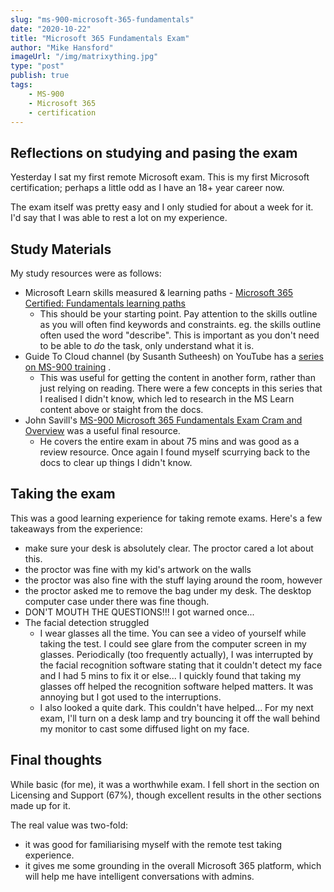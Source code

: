 ```yaml
---
slug: "ms-900-microsoft-365-fundamentals"
date: "2020-10-22"
title: "Microsoft 365 Fundamentals Exam"
author: "Mike Hansford"
imageUrl: "/img/matrixything.jpg"
type: "post"
publish: true
tags:
    - MS-900
    - Microsoft 365
    - certification
---
```

## Reflections on studying and pasing the exam
Yesterday I sat my first remote Microsoft exam. This is my first Microsoft certification; perhaps a little odd as I have an 18+ year career now.

The exam itself was pretty easy and I only studied for about a week for it. I'd say that I was able to rest a lot on my experience. 

## Study Materials
My study resources were as follows:
* Microsoft Learn skills measured & learning paths - <a href="https://docs.microsoft.com/en-us/learn/certifications/microsoft-365-fundamentals" target="_blank" rel="noreferrer">Microsoft 365 Certified: Fundamentals learning paths</a> <i class="fas fa-external-link-alt"></i>
    * This should be your starting point. Pay attention to the skills outline as you will often find keywords and constraints. eg. the skills outline often used the word "describe". This is important as you don't need to be able to _do_ the task, only understand what it is.
* Guide To Cloud channel (by Susanth Sutheesh) on YouTube has a <a href="https://www.youtube.com/playlist?list=PLhLKc18P9YOBtDKWHVr1TwUq6_smRdCj" target="_blank" rel="noreferrer">series on MS-900 training</a> <i class="fas fa-external-link-alt"></i>. 
    * This was useful for getting the content in another form, rather than just relying on reading. There were a few concepts in this series that I realised I didn't know, which led to research in the MS Learn content above or staight from the docs.
* John Savill's <a href="https://www.youtube.com/watch?v=ZtOo7prP4_M" target="_blank" rel="noreferrer">MS-900 Microsoft 365 Fundamentals Exam Cram and Overview</a> <i class="fas fa-external-link-alt"></i> was a useful final resource. 
    * He covers the entire exam in about 75 mins and was good as a review resource. Once again I found myself scurrying back to the docs to clear up things I didn't know.

## Taking the exam
This was a good learning experience for taking remote exams. Here's a few takeaways from the experience:
* make sure your desk is absolutely clear. The proctor cared a lot about this. 
* the proctor was fine with my kid's artwork on the walls
* the proctor was also fine with the stuff laying around the room, however
* the proctor asked me to remove the bag under my desk. The desktop computer case under there was fine though.
* DON'T MOUTH THE QUESTIONS!!! I got warned once...
* The facial detection struggled
    * I wear glasses all the time. You can see a video of yourself while taking the test. I could see glare from the computer screen in my glasses. Periodically (too frequently actually), I was interrupted by the facial recognition software stating that it couldn't detect my face and I had 5 mins to fix it or else... I quickly found that taking my glasses off helped the recognition software helped matters. It was annoying but I got used to the interruptions.
    * I also looked a quite dark. This couldn't have helped... For my next exam, I'll turn on a desk lamp and try bouncing it off the wall behind my monitor to cast some diffused light on my face.

## Final thoughts
While basic (for me), it was a worthwhile exam. I fell short in the section on Licensing and Support (67%), though excellent results in the other sections made up for it.

The real value was two-fold:
* it was good for familiarising myself with the remote test taking experience.
* it gives me some grounding in the overall Microsoft 365 platform, which will help me have intelligent conversations with admins.